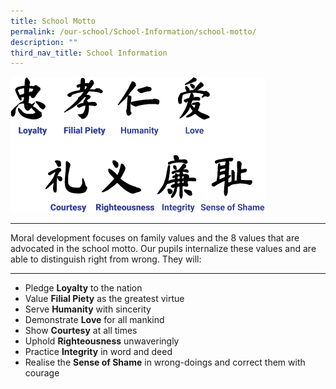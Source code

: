 ```yaml
---
title: School Motto
permalink: /our-school/School-Information/school-motto/
description: ""
third_nav_title: School Information
---
```

![](/images/motto.png)

------------------------------------------------------------------------------------------------------------------------
Moral development focuses on family values and the 8 values that are advocated in the school motto. Our pupils internalize these values and are able to distinguish right from wrong. They will:  
  

------------------------------------------------------------------------------------------------------------------------------------------------------------------------------------------------------

*   Pledge **Loyalty** to the nation
*   Value **Filial Piety** as the greatest virtue
*   Serve **Humanity** with sincerity
*   Demonstrate **Love** for all mankind
*   Show **Courtesy** at all times
*   Uphold **Righteousness** unwaveringly
*   Practice **Integrity** in word and deed
*   Realise the **Sense of Shame** in wrong-doings and correct them with courage